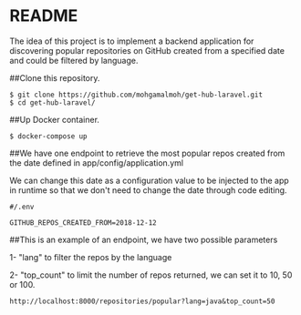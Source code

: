 # README
The idea of this project is to implement a backend application for discovering popular
repositories on GitHub created from a specified date and could be filtered by language.

##Clone this repository.

```console
$ git clone https://github.com/mohgamalmoh/get-hub-laravel.git
$ cd get-hub-laravel/
```

##Up Docker container.

```console
$ docker-compose up
```


##We have one endpoint to retrieve the most popular repos created from the date defined in app/config/application.yml

We can change this date as a configuration value to be injected 
to the app in runtime so that we don't need to change the date 
through code editing.

 ```console
#/.env

 GITHUB_REPOS_CREATED_FROM=2018-12-12
 ```

##This is an example of an endpoint, we have two possible parameters

1- "lang" to filter the repos by the language

2- "top_count" to limit the number of repos returned, we can set it 
    to 10, 50 or 100.
 ```console
http://localhost:8000/repositories/popular?lang=java&top_count=50
 ```

